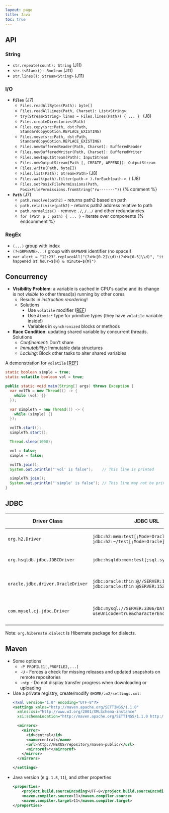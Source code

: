 ```yaml
---
layout: page
title: Java
toc: true
---
```


## API

### String
- `str.repeate(count): String` (J11)
- `str.isBlank(): Boolean` (J11)
- `str.lines(): Stream<String>` (J11)

### I/O
- **`Files`** (J7)
  - `Files.readAllBytes(Path): byte[]`
  - `Files.readAllLines(Path, Charset): List<String>`
  - `try(Stream<String> lines = Files.lines(Path)) { ... } ` (J8)
  - `Files.createDirectories(Path)`
  - `Files.copy(src:Path, dst:Path, StandardCopyOption.REPLACE_EXISTING)`
  - `Files.move(src:Path, dst:Path, StandardCopyOption.REPLACE_EXISTING)`
  - `Files.newBufferedReader(Path, Charset): BufferedReader`
  - `Files.newBufferedWriter(Path, Charset): BufferedWriter`
  - `Files.newInputStream(Path): InputStream`
  - `Files.newOutputStream(Path [, CREATE, APPEND]): OutputStream`
  - `Files.write(Path, byte[])`
  - `Files.list(Path): Stream<Path>` (J8)
  - `Files.walk(path).filter(path-> ).forEach(path-> )` (J8)
  - `Files.setPosixFilePermissions(Path, PosixFilePermissions.fromString("rw-------"))`
{% comment %}
- **`Path`** (J7)
  - `path.resolve(path2)` - returns path2 based on path
  - `path.relativise(path2)` - returns path2 address relative to path
  - `path.normalize()` - remove `./`, `/../` and other redundancies
  - `for (Path p : path) { ... }` - iterate over components
{% endcomment %}

### RegEx
- `(...)` group with index
- `(?<GRPNAME>...)` group with `GRPNAME` identifier (no space!)
- `var alert = "12:23".replaceAll("(?<H>[0-2]\\d):(?<M>[0-5]\\d)", "it happened at hour=${H} & minute=${M}")`

## Concurrency
- **Visibility Problem**: a variable is cached in CPU's cache and its change is not _visible_ to other thread(s) running by other cores
  - Results in _instruction reordering_!
  - Solutions
    - Use `volatile` modifier ([REF](http://tutorials.jenkov.com/java-concurrency/volatile.html))
    - Use `Atomic*` type for primitive types (they have `volatile` variable inside!)
    - Variables in `synchronized` blocks or methods 
- **Race Condition**: updating shared variable by concurrent threads. Solutions
  - _Confinement_: Don't share
  - _Immutability_: Immutable data structures
  - _Locking_: Block other tasks to alter shared variables

A demonstration for `volatile` [[REF](https://stackoverflow.com/questions/2787094/how-to-demonstrate-java-multithreading-visibility-problems)]
```java
static boolean simple = true;
static volatile boolean vol = true;

public static void main(String[] args) throws Exception {
  var volTh = new Thread(() -> {
    while (vol) {}
  });

  var simpleTh = new Thread(() -> {
    while (simple) {}
  });

  volTh.start();
  simpleTh.start();

  Thread.sleep(1000);

  vol = false;
  simple = false;

  volTh.join();
  System.out.println("'vol' is false");    // This line is printed

  simpleTh.join();
  System.out.println("'simple' is false"); // This line may not be printed!
}
``` 

## JDBC

Driver Class | JDBC URL | Hibernate Dialect | Maven Artifact
-------------|----------|-------------------|---------------
`org.h2.Driver` | `jdbc:h2:mem:test[;Mode=Oracle]` <br/> `jdbc:h2:~/test[;Mode=Oracle]` | `H2Dialect` | [![Maven Central](https://maven-badges.herokuapp.com/maven-central/com.h2database/h2/badge.svg)](https://maven-badges.herokuapp.com/maven-central/com.h2database/h2)
`org.hsqldb.jdbc.JDBCDriver` | `jdbc:hsqldb:mem:test[;sql.syntax_ora=true]` | `HSQLDialect` | [![Maven Central](https://maven-badges.herokuapp.com/maven-central/org.hsqldb/hsqldb/badge.svg)](https://maven-badges.herokuapp.com/maven-central/org.hsqldb/hsqldb)
`oracle.jdbc.driver.OracleDriver` | `jdbc:oracle:thin:@//SERVER:1521/SERVICE` <br/> `jdbc:oracle:thin:@SERVER:1521:SID` | `Oracle12cDialect` | [![Maven Central](https://maven-badges.herokuapp.com/maven-central/com.oracle.database.jdbc/ojdbc8/badge.svg)](https://maven-badges.herokuapp.com/maven-central/com.oracle.database.jdbc/ojdbc8) <br/> [[ojbc8](https://search.maven.org/artifact/com.oracle.database.jdbc/ojdbc8)]
`com.mysql.cj.jdbc.Driver` | `jdbc:mysql://SERVER:3306/DATABSE[?useUnicode=true&characterEncoding=UTF-8]` | `MySQL57Dialect` or `MySQL8Dialect` | [![Maven Central](https://maven-badges.herokuapp.com/maven-central/mysql/mysql-connector-java/badge.svg)](https://maven-badges.herokuapp.com/maven-central/mysql/mysql-connector-java) <br/> [[All](https://search.maven.org/artifact/mysql/mysql-connector-java)]

Note: `org.hibernate.dialect` is Hibernate package for dialects.

## Maven
- Some options
  - `-P PROFILE1[,PROFILE2,...]`
  - `-U` - Forces a check for missing releases and updated snapshots on remote repositories
  - `-ntp` - Do not display transfer progress when downloading or uploading
- Use a private registry, create/modify `$HOME/.m2/settings.xml`:
  ```xml
  <?xml version="1.0" encoding="UTF-8"?>
  <settings xmlns="http://maven.apache.org/SETTINGS/1.1.0"
    xmlns:xsi="http://www.w3.org/2001/XMLSchema-instance"
    xsi:schemaLocation="http://maven.apache.org/SETTINGS/1.1.0 http://maven.apache.org/xsd/settings-1.1.0.xsd">
  
    <mirrors>
      <mirror>
        <id>central</id>
        <name>central</name>
        <url>http://NEXUS/repository/maven-public/</url>
        <mirrorOf>*</mirrorOf>
      </mirror>
    </mirrors>
  
  </settings>
  ```
- Java version (e.g. `1.8`, `11`), and other properties
  ```xml
  <properties>
      <project.build.sourceEncoding>UTF-8</project.build.sourceEncoding>
      <maven.compiler.source>11</maven.compiler.source>
      <maven.compiler.target>11</maven.compiler.target>
  </properties>
  ```